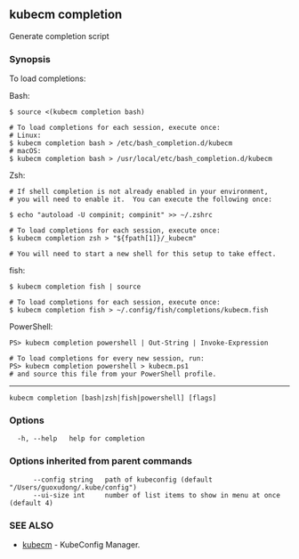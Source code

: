 ## kubecm completion

Generate completion script

### Synopsis

To load completions:

Bash:
  ```
  $ source <(kubecm completion bash)

  # To load completions for each session, execute once:
  # Linux:
  $ kubecm completion bash > /etc/bash_completion.d/kubecm
  # macOS:
  $ kubecm completion bash > /usr/local/etc/bash_completion.d/kubecm
  ```
Zsh:
  ```
  # If shell completion is not already enabled in your environment,
  # you will need to enable it.  You can execute the following once:

  $ echo "autoload -U compinit; compinit" >> ~/.zshrc

  # To load completions for each session, execute once:
  $ kubecm completion zsh > "${fpath[1]}/_kubecm"

  # You will need to start a new shell for this setup to take effect.
  ```
fish:
  ```
  $ kubecm completion fish | source

  # To load completions for each session, execute once:
  $ kubecm completion fish > ~/.config/fish/completions/kubecm.fish
  ```
PowerShell:
  ```
  PS> kubecm completion powershell | Out-String | Invoke-Expression

  # To load completions for every new session, run:
  PS> kubecm completion powershell > kubecm.ps1
  # and source this file from your PowerShell profile.
  ```
---


```
kubecm completion [bash|zsh|fish|powershell] [flags]
```

### Options

```
  -h, --help   help for completion
```

### Options inherited from parent commands

```
      --config string   path of kubeconfig (default "/Users/guoxudong/.kube/config")
      --ui-size int     number of list items to show in menu at once (default 4)
```

### SEE ALSO

* [kubecm](kubecm.md)	 - KubeConfig Manager.

